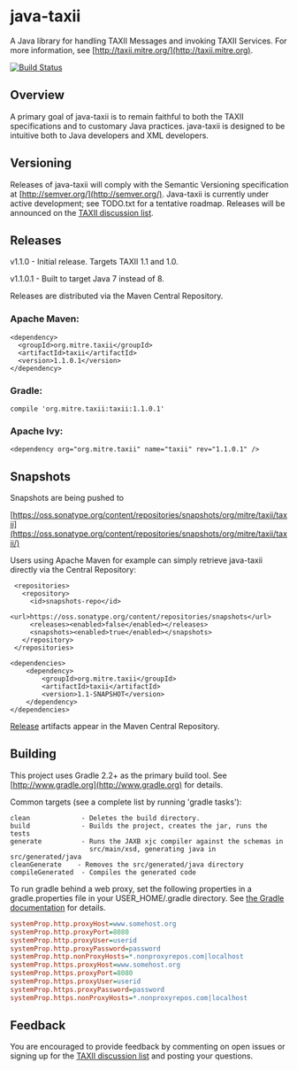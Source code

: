 # java-taxii

A Java library for handling TAXII Messages and invoking TAXII Services.
For more information, see [http://taxii.mitre.org/](http://taxii.mitre.org).

[![Build Status](https://travis-ci.org/TAXIIProject/java-taxii.svg?branch=master)](https://travis-ci.org/TAXIIProject/java-taxii)

## <a name="overview"></a>Overview

A primary goal of java-taxii is to remain faithful to both the TAXII 
specifications and to customary Java practices. java-taxii is designed to be 
intuitive both to Java developers and XML developers.

## <a name="versioning"></a>Versioning

Releases of java-taxii will comply with the Semantic Versioning specification
at [http://semver.org/](http://semver.org/).  Java-taxii is currently under active development;
see TODO.txt for a tentative roadmap.  Releases will be announced on the
[TAXII discussion list](http://taxii.mitre.org/community/registration.html).

## <a name="releases"></a>Releases

v1.1.0 - Initial release. Targets TAXII 1.1 and 1.0.

v1.1.0.1 - Built to target Java 7 instead of 8.

Releases are distributed via the Maven Central Repository. 

### <a name="maven_dependency_info"></a>Apache Maven:

	<dependency>
	  <groupId>org.mitre.taxii</groupId>
	  <artifactId>taxii</artifactId>
	  <version>1.1.0.1</version>
	</dependency>

### <a name="gradle_dependency_info"></a>Gradle:

	compile 'org.mitre.taxii:taxii:1.1.0.1'

### <a name="ivy__dependency_info"></a>Apache Ivy:

	<dependency org="org.mitre.taxii" name="taxii" rev="1.1.0.1" />

## <a name="snapshots"></a>Snapshots

Snapshots are being pushed to 

[https://oss.sonatype.org/content/repositories/snapshots/org/mitre/taxii/taxii](https://oss.sonatype.org/content/repositories/snapshots/org/mitre/taxii/taxii/)

Users using Apache Maven for example can simply retrieve java-taxii directly via the Central Repository:

     <repositories>
       <repository>
         <id>snapshots-repo</id>
         <url>https://oss.sonatype.org/content/repositories/snapshots</url>
         <releases><enabled>false</enabled></releases>
         <snapshots><enabled>true</enabled></snapshots>
       </repository>
     </repositories>
	
	<dependencies>
		<dependency>
			<groupId>org.mitre.taxii</groupId>
			<artifactId>taxii</artifactId>
			<version>1.1-SNAPSHOT</version>
		</dependency>
	</dependencies>

[Release](#releases) artifacts appear in the Maven Central Repository.

## Building

This project uses Gradle 2.2+ as the primary build tool.  See
[http://www.gradle.org](http://www.gradle.org) for details.

Common targets (see a complete list by running 'gradle tasks'):

    clean             - Deletes the build directory.
    build             - Builds the project, creates the jar, runs the tests
    generate          - Runs the JAXB xjc compiler against the schemas in 
                        src/main/xsd, generating java in src/generated/java
    cleanGenerate    - Removes the src/generated/java directory
    compileGenerated  - Compiles the generated code
    
    
To run gradle behind a web proxy, set the following properties in a
gradle.properties file in your USER_HOME/.gradle directory. See
[the Gradle documentation](https://docs.gradle.org/current/userguide/build_environment.html#sec:accessing_the_web_via_a_proxy)
for details.

```INI
systemProp.http.proxyHost=www.somehost.org
systemProp.http.proxyPort=8080
systemProp.http.proxyUser=userid
systemProp.http.proxyPassword=password
systemProp.http.nonProxyHosts=*.nonproxyrepos.com|localhost
systemProp.https.proxyHost=www.somehost.org
systemProp.https.proxyPort=8080
systemProp.https.proxyUser=userid
systemProp.https.proxyPassword=password
systemProp.https.nonProxyHosts=*.nonproxyrepos.com|localhost
```


## Feedback

You are encouraged to provide feedback by commenting on open issues or 
signing up for the [TAXII discussion list](http://taxii.mitre.org/community/registration.html)
and posting your questions.
